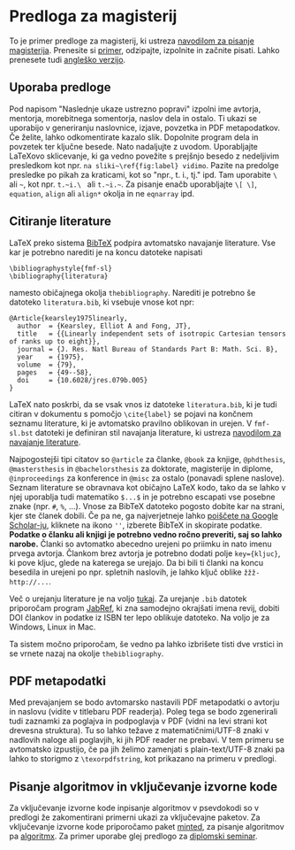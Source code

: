 # Predloga za magisterij

To je primer predloge za magisterij, ki ustreza
[navodilom za pisanje magisterija](https://www.fmf.uni-lj.si/si/knjiznica-matematicna/navodila-bol-mag/).
Prenesite si [primer](../arhivi/magisterij-primer-sl.zip), odzipajte, izpolnite in začnite pisati. Lahko prenesete tudi
[angleško verzijo](../arhivi/magisterij-primer-en.zip).

## Uporaba predloge
Pod napisom "Naslednje ukaze ustrezno popravi" izpolni ime avtorja, mentorja, morebitnega
somentorja, naslov dela in ostalo. Ti ukazi se uporabijo v generiranju naslovnice,
izjave, povzetka in PDF metapodatkov. Če želite, lahko odkomentirate kazalo slik. Dopolnite program
dela in povzetek ter ključne besede.  Nato nadaljujte z uvodom. Uporabljajte LaTeXovo sklicevanje,
ki ga vedno povežite s prejšnjo besedo z nedeljivim presledkom kot npr. `na sliki~\ref{fig:label}
vidimo`. Pazite na predolge presledke po pikah za kraticami, kot so "npr., t. i., tj." ipd. Tam
uporabite `\ ` ali `~`, kot npr. `t.~i.\ ` ali `t.~i.~`. Za pisanje enačb uporabljajte `\[ \]`, `equation`, `align` ali `align*`
okolja in ne `eqnarray` ipd.

## Citiranje literature

LaTeX preko sistema [BibTeX](http://www.bibtex.org/) podpira avtomatsko navajanje literature.
Vse kar je potrebno narediti je na koncu datoteke napisati
```
\bibliographystyle{fmf-sl}
\bibliography{literatura}
```
namesto običajnega okolja `thebibliography`.
Narediti je potrebno še datoteko `literatura.bib`, ki vsebuje vnose kot npr:
```
@Article{kearsley1975linearly,
  author  = {Kearsley, Elliot A and Fong, JT},
  title   = {{Linearly independent sets of isotropic Cartesian tensors of ranks up to eight}},
  journal = {J. Res. Natl Bureau of Standards Part B: Math. Sci. B},
  year    = {1975},
  volume  = {79},
  pages   = {49--58},
  doi     = {10.6028/jres.079b.005}
}
```

LaTeX nato poskrbi, da se vsak vnos iz datoteke `literatura.bib`, ki je tudi citiran v dokumentu s
pomočjo `\cite{label}` se pojavi na končnem seznamu literature, ki je avtomatsko pravilno oblikovan
in urejen. V `fmf-sl.bst` datoteki je definiran stil navajanja literature, ki ustreza [navodilom za
navajanje literature](https://www.fmf.uni-lj.si/storage/24240/LiteraturaM.pdf).

Najpogostejši tipi citatov so `@article` za članke, `@book` za knjige, `@phdthesis`,
`@mastersthesis` in `@bachelorsthesis` za doktorate, magisterije in diplome, `@inproceedings` za
konference in `@misc` za ostalo (ponavadi splene naslove). Seznam literature se obravnava kot
običajno LaTeX kodo, tako da se lahko v njej uporablja tudi matematiko `$...$` in je potrebno
escapati vse posebne znake (npr. `#`, `%`, ...). Vnose za BibTeX datoteko pogosto dobite kar na
strani, kjer ste članek dobili. Če pa ne, ga najverjetneje lahko [poiščete na Google
Scholar-ju](https://scholar.google.si/scholar?hl=en&as_sdt=0%2C5&q=Linearly+independent+sets+of+isotropic+Cartesian+tensors+of+ranks+up+to+eight&btnG=),
kliknete na ikono `''`, izberete BibTeX in skopirate podatke. **Podatke o članku ali knjigi je
potrebno vedno ročno preveriti, saj so lahko narobe.**
Članki so avtomatko abecedno urejeni po priimku in nato imenu prvega avtorja. Člankom brez avtorja
je potrebno dodati polje `key={kljuc}`, ki pove kljuc, glede na katerega se urejajo. Da bi bili ti
članki na koncu besedila in urejeni po npr. spletnih naslovih, je lahko ključ oblike
`žžž-http://...`.

Več o urejanju literature je na voljo
[tukaj](https://en.wikibooks.org/wiki/LaTeX/Bibliography_Management#BibTeX).  Za urejanje `.bib`
datotek priporočam program [JabRef](http://www.jabref.org/), ki zna samodejno okrajšati imena revij,
dobiti DOI člankov in podatke iz ISBN ter lepo oblikuje datoteko. Na voljo je za Windows, Linux in
Mac.

Ta sistem močno priporočam, še vedno pa lahko izbrišete tisti dve vrstici in se vrnete nazaj na
okolje `thebibliography`.

## PDF metapodatki
Med prevajanjem se bodo avtomarsko nastavili PDF metapodatki o avtorju in naslovu (vidite v
titlebaru PDF readerja).  Poleg tega se bodo zgenerirali tudi zaznamki za poglajva in podpoglavja v
PDF (vidni na levi strani kot drevesna struktura).  Tu so lahko težave z matematičnimi/UTF-8 znaki v
nadlovih naloge ali poglavjih, ki jih PDF reader ne prebavi. V tem primeru se avtomatsko izpustijo,
če pa jih želimo zamenjati s plain-text/UTF-8 znaki pa lahko to storigmo z `\texorpdfstring`, kot
prikazano na primeru v predlogi.

## Pisanje algoritmov in vključevanje izvorne kode
Za vključevanje izvorne kode inpisanje algoritmov v psevdokodi so v predlogi že zakomentirani
primerni ukazi za vključevajne paketov. Za vključevanje izvorne kode priporočamo paket
[minted](https://github.com/gpoore/minted), za pisanje algoritmov pa
[algoritmx](http://tug.ctan.org/macros/latex/contrib/algorithmicx/algorithmicx.pdf).  Za primer
uporabe glej predlogo za [diplomski seminar](../delo_diplomskega_seminarja/README.md).
